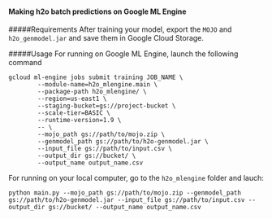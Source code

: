 #### Making h2o batch predictions on Google ML Engine
#####Requirements
After training your model, export the `MOJO` and `h2o_genmodel.jar` and save them in Google Cloud Storage.

#####Usage
For running on Google ML Engine, launch the following command

```
gcloud ml-engine jobs submit training JOB_NAME \
        --module-name=h2o_mlengine.main \
        --package-path h2o_mlengine/ \
        --region=us-east1 \
        --staging-bucket=gs://project-bucket \
        --scale-tier=BASIC \
        --runtime-version=1.9 \
        -- \
        --mojo_path gs://path/to/mojo.zip \
        --genmodel_path gs://path/to/h2o-genmodel.jar \
        --input_file gs://path/to/input.csv \
        --output_dir gs://bucket/ \
        --output_name output_name.csv
```

For running on your local computer, go to the `h2o_mlengine` folder and lauch:
```
python main.py --mojo_path gs://path/to/mojo.zip --genmodel_path gs://path/to/h2o-genmodel.jar --input_file gs://path/to/input.csv --output_dir gs://bucket/ --output_name output_name.csv
```